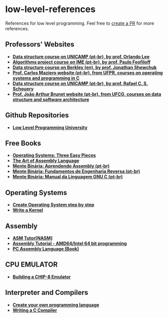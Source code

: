 # low-level-references

References for low level programming. Feel free to [create a PR](https://github.com/wainejr/low-level-references/pulls) for more references.

## Professors' Websites
- [**Data structure course on UNICAMP (pt-br), by prof. Orlando Lee**](https://www.ic.unicamp.br/~lee/mc202/index.html)
- [**Algorithms project course on IME (pt-br), by prof. Paulo Feofiloff**](https://www.ime.usp.br/~pf/algoritmos/)
- [**Data structure course on Berkley (en), by prof. Jonathan Shewchuk**](https://people.eecs.berkeley.edu/~jrs/61b/)
- [**Prof. Carlos Maziero website (pt-br), from UFPR, courses on operating systems and programming in C**](https://wiki.inf.ufpr.br/maziero/doku.php?id=start)
- [**Data structure course on UNICAMP (pt-br), by prof. Rafael C. S. Schouery**](https://www.ic.unicamp.br/~rafael/cursos/2s2018/mc202/index.html)
- [**Prof. João Arthur Brunet website (pt-br), from UFCG, courses on data structure and software architecture**](https://joaoarthurbm.github.io/)

## Github Repositories
- [**Low Level Programming University**](https://github.com/gurugio/lowlevelprogramming-university)

## Free Books
- [**Operating Systems: Three Easy Pieces**](https://pages.cs.wisc.edu/~remzi/OSTEP/)
- [**The Art of Assembly Language**](https://www.plantation-productions.com/Webster/www.artofasm.com/Linux/HTML/AoATOC.html)
- [**Mente Binária: Aprendendo Assembly (pt-br)**](https://mentebinaria.gitbook.io/assembly)
- [**Mente Binária: Fundamentos de Engenharia Reversa (pt-br)**](https://mentebinaria.gitbook.io/engenharia-reversa)
- [**Mente Binária: Manual da Linguagem GNU C (pt-br)**](https://mentebinaria.gitbook.io/manual-da-linguagem-gnu-c)

## Operating Systems

- [**Create Operating System step by step**](https://wiki.osdev.org/Expanded_Main_Page)
- [**Write a Kernel**](https://arjunsreedharan.org/post/82710718100/kernels-101-lets-write-a-kernel)

## Assembly

- [**ASM Tutor[NASM]**](https://asmtutor.com/)
- [**Assembly Tutorial - AMD64/Intel 64 bit programming**](https://github.com/mschwartz/assembly-tutorial)
- [**PC Assembly Language (Book)**](http://pacman128.github.io/pcasm/)

## CPU EMULATOR

* [**Building a CHIP-8 Emulator**](https://austinmorlan.com/posts/chip8_emulator/)

## Interpreter and Compilers

* [**Create your own programming language**](https://craftinginterpreters.com/)
* [**Writing a C Compiler**](https://norasandler.com/2017/11/29/Write-a-Compiler.html)
